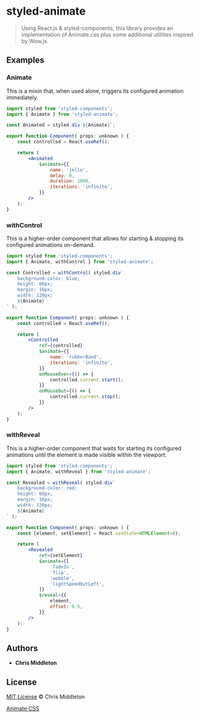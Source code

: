 # styled-animate

> Using React.js & styled-components, this library provides an implementation of Animate.css plus some additional utilities inspired by Wow.js.

## Examples

### Animate

This is a mixin that, when used alone, triggers its configured animation immediately.

```jsx
import styled from 'styled-components';
import { Animate } from 'styled-animate';

const Animated = styled.div`${Animate}`;

export function Component( props: unknown ) {
    const controlled = React.useRef();

    return (
        <Animated
            $animate={{
                name: 'jello',
                delay: 0,
                duration: 1000,
                iterations: 'infinite',
            }}
        />
    );
}
```

### withControl

This is a higher-order component that allows for starting & stopping its configured animations on-demand.

```jsx
import styled from 'styled-components';
import { Animate, withControl } from 'styled-animate';

const Controlled = withControl( styled.div`
    background-color: blue;
    height: 60px;
    margin: 16px;
    width: 120px;
    ${Animate}
` );

export function Component( props: unknown ) {
    const controlled = React.useRef();

    return (
        <Controlled
            ref={controlled}
            $animate={{
                name: 'rubberBand',
                iterations: 'infinite',
            }}
            onMouseOver={() => {
                controlled.current.start();
            }}
            onMouseOut={() => {
                controlled.current.stop();
            }}
        />
    );
}
```

### withReveal

This is a higher-order component that waits for starting its configured animations until the element is made visible within the viewport.

````jsx
import styled from 'styled-components';
import { Animate, withReveal } from 'styled-animate';

const Revealed = withReveal( styled.div`
    background-color: red;
    height: 60px;
    margin: 16px;
    width: 120px;
    ${Animate}
` );

export function Component( props: unknown ) {
    const [element, setElement] = React.useState<HTMLElement>();

    return (
        <Revealed
            ref={setElement}
            $animate={[
                'fadeIn',
                'flip',
                'wobble',
                'lightSpeedOutLeft',
            ]}
            $reveal={{
                element,
                offset: 0.5,
            }}
        />
    );
}
````

## Authors

* **Chris Middleton**

## License

[MIT License](./LICENSE) © Chris Middleton

[Animate CSS](https://github.com/animate-css/animate.css/blob/main/LICENSE)
